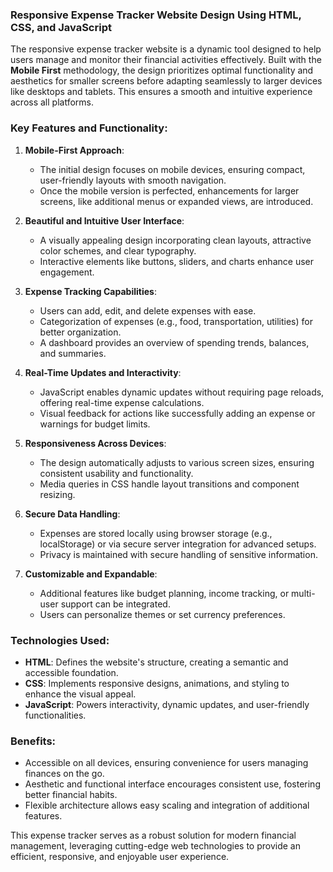 ### Responsive Expense Tracker Website Design Using HTML, CSS, and JavaScript

The responsive expense tracker website is a dynamic tool designed to help users manage and monitor their financial activities effectively. Built with the **Mobile First** methodology, the design prioritizes optimal functionality and aesthetics for smaller screens before adapting seamlessly to larger devices like desktops and tablets. This ensures a smooth and intuitive experience across all platforms.

### Key Features and Functionality:

1. **Mobile-First Approach**:  
   - The initial design focuses on mobile devices, ensuring compact, user-friendly layouts with smooth navigation.
   - Once the mobile version is perfected, enhancements for larger screens, like additional menus or expanded views, are introduced.

2. **Beautiful and Intuitive User Interface**:  
   - A visually appealing design incorporating clean layouts, attractive color schemes, and clear typography.
   - Interactive elements like buttons, sliders, and charts enhance user engagement.

3. **Expense Tracking Capabilities**:  
   - Users can add, edit, and delete expenses with ease.
   - Categorization of expenses (e.g., food, transportation, utilities) for better organization.
   - A dashboard provides an overview of spending trends, balances, and summaries.

4. **Real-Time Updates and Interactivity**:  
   - JavaScript enables dynamic updates without requiring page reloads, offering real-time expense calculations.
   - Visual feedback for actions like successfully adding an expense or warnings for budget limits.

5. **Responsiveness Across Devices**:  
   - The design automatically adjusts to various screen sizes, ensuring consistent usability and functionality.
   - Media queries in CSS handle layout transitions and component resizing.

6. **Secure Data Handling**:  
   - Expenses are stored locally using browser storage (e.g., localStorage) or via secure server integration for advanced setups.
   - Privacy is maintained with secure handling of sensitive information.

7. **Customizable and Expandable**:  
   - Additional features like budget planning, income tracking, or multi-user support can be integrated.
   - Users can personalize themes or set currency preferences.

### Technologies Used:
- **HTML**: Defines the website's structure, creating a semantic and accessible foundation.
- **CSS**: Implements responsive designs, animations, and styling to enhance the visual appeal.
- **JavaScript**: Powers interactivity, dynamic updates, and user-friendly functionalities.

### Benefits:
- Accessible on all devices, ensuring convenience for users managing finances on the go.
- Aesthetic and functional interface encourages consistent use, fostering better financial habits.
- Flexible architecture allows easy scaling and integration of additional features.

This expense tracker serves as a robust solution for modern financial management, leveraging cutting-edge web technologies to provide an efficient, responsive, and enjoyable user experience.
